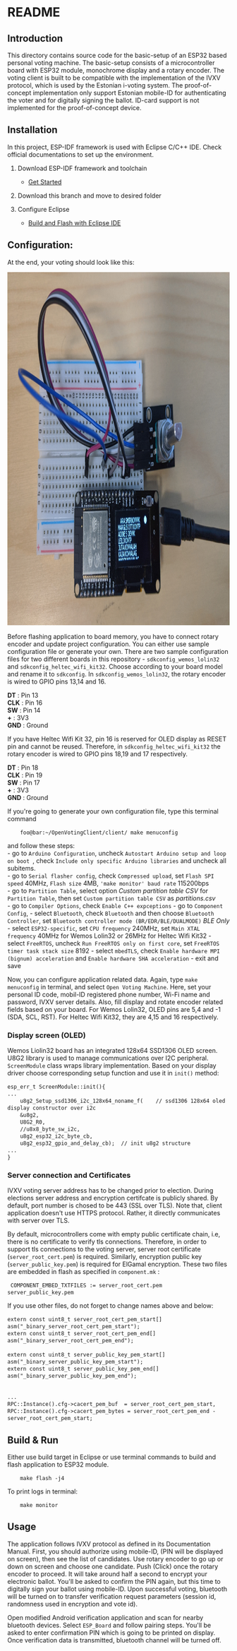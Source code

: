 #  README

## Introduction

This directory contains source code for the basic-setup of an ESP32 based personal voting machine. The basic-setup consists of a microcontroller board with ESP32 module, monochrome display and a rotary encoder. The voting client is built to be compatible with the implementation of the IVXV protocol, which is used by the Estonian i-voting system. The proof-of-concept implementation only support Estonian mobile-ID for authenticating the voter and for digitally signing the ballot. ID-card support is not implemented for the proof-of-concept device.


## Installation

In this project, ESP-IDF framework is used with Eclipse C/C++ IDE. Check official documentations to set up the environment.  

1. Download ESP-IDF framework and toolchain  
	- [Get Started](https://docs.espressif.com/projects/esp-idf/en/latest/get-started/index.html)  

2. Download this branch and move to desired folder  
3. Configure Eclipse  
	- [Build and Flash with Eclipse IDE](https://docs.espressif.com/projects/esp-idf/en/latest/get-started-legacy/eclipse-setup.html)  


## Configuration:

At the end, your voting should look like this:
<center><img src="./board.jpg" alt="board.jpg" height="800"/></center>

Before flashing application to board memory, you have to connect rotary encoder and update project configuration. You can either use sample configuration file or generate your own. There are two sample configuration files for two different boards in this repository - `sdkconfig_wemos_lolin32` and `sdkconfig_heltec_wifi_kit32`. Choose according to your board model and rename it to `sdkconfig`. In `sdkconfig_wemos_lolin32`, the rotary encoder is wired to GPIO pins 13,14 and 16.

**DT** : Pin 13    
**CLK** : Pin 16   
**SW** : Pin 14   
**+** : 3V3    
**GND** : Ground   

If you have Heltec Wifi Kit 32, pin 16 is reserved for OLED display as RESET pin and cannot be reused. Therefore, in `sdkconfig_heltec_wifi_kit32` the rotary encoder is wired to GPIO pins 18,19 and 17 respectively.

**DT** : Pin 18   
**CLK** : Pin 19   
**SW** : Pin 17  
**+** : 3V3    
**GND** : Ground   


If you're going to generate your own configuration file, type this terminal command 

```console
	foo@bar:~/OpenVotingClient/client/ make menuconfig
```
and follow these steps:  
	- go to `Arduino Configuration`, uncheck `Autostart Arduino setup and loop on boot `, check `Include only specific Arduino libraries` and uncheck all subitems.  
	- go to `Serial flasher config`, check `Compressed upload`, set `Flash SPI speed` 40MHz, `Flash size` 4MB, `'make monitor' baud rate`  115200bps  
	- go to `Partition Table`, select option *Custom partition table CSV* for `Partition Table`, then set `Custom partition table CSV` as *partitions.csv*  
	- go to `Compiler Options`, check `Enable C++ expceptions`
	- go to `Component Config`, 
		- select `Bluetooth`, check `Bluetooth` and then choose `Bluetooth Controller`, set `Bluetooth controller mode (BR/EDR/BLE/DUALMODE)` *BLE Only*
		- select `ESP32-specific`, set `CPU frequency` 240MHz, set `Main XTAL frequency` 40MHz for Wemos Lolin32 or 26MHz for Heltec Wifi Kit32
		- select `FreeRTOS`, uncheck `Run FreeRTOS only on first core`, set `FreeRTOS timer task stack size` 8192
		- select `mbedTLS`, check `Enable hardware MPI (bignum) acceleration` and `Enable hardware SHA acceleration`
	- exit and save
	
Now, you can configure application related data. Again, type `make menuconfig` in terminal, and select `Open Voting Machine`. Here, set your personal ID code, mobil-ID registered phone number,  Wi-Fi name and password, IVXV server details. Also, fill display and rotate encoder related fields based on your board. For Wemos Lolin32, OLED pins are 5,4 and -1 (SDA, SCL, RST). For Heltec Wifi Kit32, they are 4,15 and 16 respectively.

### Display screen (OLED)
Wemos Liolin32 board has an integrated 128x64  SSD1306 OLED screen. U8G2 library is used to manage communications over I2C peripheral. 
``ScreenModule`` class wraps library implementation. Based on your display driver choose corresponding setup function and use it in ```init()``` method:

	esp_err_t ScreenModule::init(){
	...
		u8g2_Setup_ssd1306_i2c_128x64_noname_f(    // ssd1306 128x64 oled display constructor over i2c
		&u8g2,
		U8G2_R0,
		//u8x8_byte_sw_i2c,
		u8g2_esp32_i2c_byte_cb,
		u8g2_esp32_gpio_and_delay_cb);  // init u8g2 structure
	...
	}


### Server connection and Certificates
IVXV voting server address has to be changed prior to election. During elections server address and encryption certifcate is publicly shared. By default, port number is chosed to be 443 (SSL over TLS). Note that, client application doesn't use HTTPS protocol. Rather, it directly communicates with server over TLS.  

By default, microcontrollers come with empty public certificate chain, i.e, there is no certificate to verify tls connections. Therefore, in order to support tls connections to the voting server, server root certificate (`server_root_cert.pem`) is required. Similarly, encryption public key (`server_public_key.pem`) is required for ElGamal encryption. These two files are embedded in flash as specified in `component.mk` :
     
     COMPONENT_EMBED_TXTFILES := server_root_cert.pem  server_public_key.pem 
    
If you use other files, do not forget to change names above and below:


	extern const uint8_t server_root_cert_pem_start[] asm("_binary_server_root_cert_pem_start");
	extern const uint8_t server_root_cert_pem_end[]   asm("_binary_server_root_cert_pem_end");
	
	extern const uint8_t server_public_key_pem_start[] asm("_binary_server_public_key_pem_start");
	extern const uint8_t server_public_key_pem_end[]   asm("_binary_server_public_key_pem_end");
	
	
	...
	RPC::Instance().cfg->cacert_pem_buf  = server_root_cert_pem_start,
	RPC::Instance().cfg->cacert_pem_bytes = server_root_cert_pem_end - server_root_cert_pem_start;


## Build & Run

Either use build target in Eclipse or use terminal commands to build and flash application to ESP32 module.

```console
	make flash -j4 
```

To print logs in terminal:

```console
	make monitor 
```
## Usage

The application follows IVXV protocol as defined in its Documentation Manual. First, you should authorize using mobile-ID, (PIN will be displayed on screen), then see the list of candidates. Use rotary encoder to go up or down on screen and choose one candidate. Push (Click) once the rotary encoder to proceed. It will take around half a second to encrypt your electronic ballot. You'll be asked to confirm the PIN again, but this time to digitally sign your ballot using mobile-ID. Upon successful voting, bluetooth will be turned on to transfer verification request parameters (session id, randomness used in encryption and vote id).

Open modified Android verification application and scan for nearby bluetooth devices. Select `ESP_Board` and follow pairing steps. You'll be asked to enter confirmation PIN which is going to be printed on display. Once verification data is transmitted, bluetooth channel will be turned off. 

